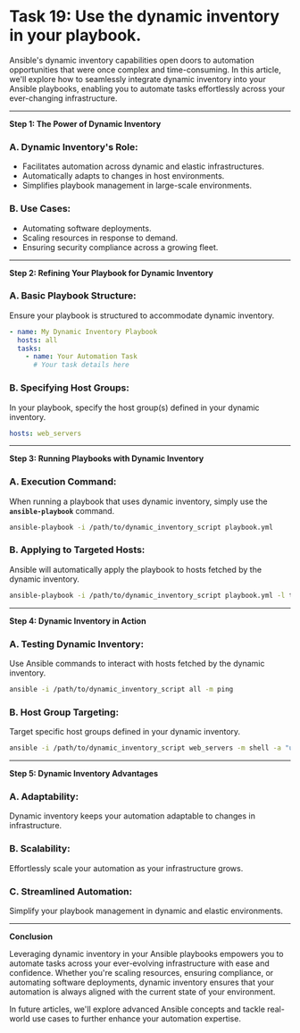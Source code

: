 # Task 19: Use the dynamic inventory in your playbook.

Ansible's dynamic inventory capabilities open doors to automation opportunities that were once complex and time-consuming. In this article, we'll explore how to seamlessly integrate dynamic inventory into your Ansible playbooks, enabling you to automate tasks effortlessly across your ever-changing infrastructure.

---

**Step 1: The Power of Dynamic Inventory**

### **A. Dynamic Inventory's Role:**

- Facilitates automation across dynamic and elastic infrastructures.
- Automatically adapts to changes in host environments.
- Simplifies playbook management in large-scale environments.

### **B. Use Cases:**

- Automating software deployments.
- Scaling resources in response to demand.
- Ensuring security compliance across a growing fleet.

---

**Step 2: Refining Your Playbook for Dynamic Inventory**

### **A. Basic Playbook Structure:**

Ensure your playbook is structured to accommodate dynamic inventory.

```yaml
- name: My Dynamic Inventory Playbook
  hosts: all
  tasks:
    - name: Your Automation Task
      # Your task details here
```

### **B. Specifying Host Groups:**

In your playbook, specify the host group(s) defined in your dynamic inventory.

```yaml
hosts: web_servers
```

---

**Step 3: Running Playbooks with Dynamic Inventory**

### **A. Execution Command:**

When running a playbook that uses dynamic inventory, simply use the **`ansible-playbook`** command.

```bash
ansible-playbook -i /path/to/dynamic_inventory_script playbook.yml
```

### **B. Applying to Targeted Hosts:**

Ansible will automatically apply the playbook to hosts fetched by the dynamic inventory.

```bash
ansible-playbook -i /path/to/dynamic_inventory_script playbook.yml -l tag_Name_my_ec2_instance
```

---

**Step 4: Dynamic Inventory in Action**

### **A. Testing Dynamic Inventory:**

Use Ansible commands to interact with hosts fetched by the dynamic inventory.

```bash
ansible -i /path/to/dynamic_inventory_script all -m ping
```

### **B. Host Group Targeting:**

Target specific host groups defined in your dynamic inventory.

```bash
ansible -i /path/to/dynamic_inventory_script web_servers -m shell -a "uptime"
```

---

**Step 5: Dynamic Inventory Advantages**

### **A. Adaptability:**

Dynamic inventory keeps your automation adaptable to changes in infrastructure.

### **B. Scalability:**

Effortlessly scale your automation as your infrastructure grows.

### **C. Streamlined Automation:**

Simplify your playbook management in dynamic and elastic environments.

---

**Conclusion**

Leveraging dynamic inventory in your Ansible playbooks empowers you to automate tasks across your ever-evolving infrastructure with ease and confidence. Whether you're scaling resources, ensuring compliance, or automating software deployments, dynamic inventory ensures that your automation is always aligned with the current state of your environment.

In future articles, we'll explore advanced Ansible concepts and tackle real-world use cases to further enhance your automation expertise.
